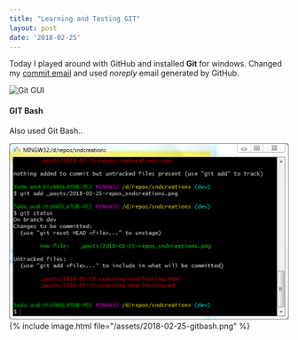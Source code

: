 ```yaml
---
title: "Learning and Testing GIT"
layout: post
date: '2018-02-25'
---
```


Today I played around with GitHub and installed **Git** for windows. Changed my [commit email](https://help.github.com/articles/setting-your-commit-email-address-in-git/)  and used *noreply* email generated by GitHub.

![Git GUI]({{"/_assets/2018-02-25-repos_sndcreations.png"}})

#### GIT Bash
Also used Git Bash..

![Git Bash](./_assets/2018-02-25-gitbash.png)
{% include image.html file="/assets/2018-02-25-gitbash.png" %}

